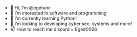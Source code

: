 - 👋 Hi, I’m @egetunc
- 👀 I’m interested in software and programming
- 🌱 I’m currently learning Python!
- 💞️ I’m looking to developing cyber sec. systems and more!  
- 📫 How to reach me discord = Ege#0026

<!---
egetunc/egetunc is a ✨ special ✨ repository because its `README.md` (this file) appears on your GitHub profile.
You can click the Preview link to take a look at your changes.
--->
